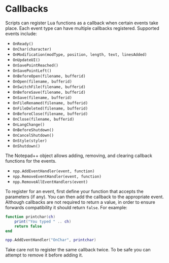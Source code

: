 # Callbacks
Scripts can register Lua functions as a callback when certain events take place. Each event type can have multiple callbacks registered. Supported events include:

- `OnReady()`
- `OnChar(character)`
- `OnModification(modType, position, length, text, linesAdded)`
- `OnUpdateUI()`
- `OnSavePointReached()`
- `OnSavePointLeft()`
- `OnBeforeOpen(filename, bufferid)`
- `OnOpen(filename, bufferid)`
- `OnSwitchFile(filename, bufferid)`
- `OnBeforeSave(filename, bufferid)`
- `OnSave(filename, bufferid)`
- `OnFileRenamed(filename, bufferid)`
- `OnFileDeleted(filename, bufferid)`
- `OnBeforeClose(filename, bufferid)`
- `OnClose(filename, bufferid)`
- `OnLangChange()`
- `OnBeforeShutdown()`
- `OnCancelShutdown()`
- `OnStyle(styler)`
- `OnShutdown()`

The Notepad++ object allows adding, removing, and clearing callback functions for the events. 

- `npp.AddEventHandler(event, function)`
- `npp.RemoveEventHandler(event, function)`
- `npp.RemoveAllEventHandlers(event)`

To register for an event, first define your function that accepts the parameters (if any). You can then add the callback to the appropriate event. Although callbacks are not required to return a value, in order to ensure forwards compatibility it should return `false`. For example:

```lua
function printchar(ch)
    print("You typed " .. ch)
    return false
end

npp.AddEventHandler("OnChar", printchar)
```

Take care not to register the same callback twice. To be safe you can attempt to remove it before adding it.

